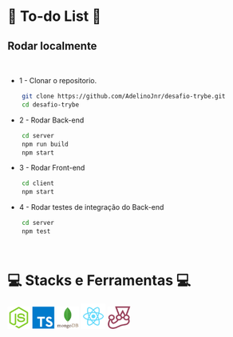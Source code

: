 # 📖 To-do List 📖

## Rodar localmente

<br />

- 1 -  Clonar o repositorio.

``` bash
    git clone https://github.com/AdelinoJnr/desafio-trybe.git
    cd desafio-trybe
```

- 2 - Rodar Back-end

``` bash
    cd server
    npm run build
    npm start
```
- 3 - Rodar Front-end

``` bash
    cd client
    npm start
```

- 4 - Rodar testes de integração do Back-end

``` bash
    cd server
    npm test
```

<br />

# 💻 Stacks e Ferramentas 💻

<div display="flex">
  <img src="https://raw.githubusercontent.com/devicons/devicon/master/icons/nodejs/nodejs-plain.svg" alt="nodejs" width="45" height="45"/>
  <img src="https://raw.githubusercontent.com/devicons/devicon/master/icons/typescript/typescript-plain.svg" alt="typescript" width="45" height="45"/>
  <img src="https://raw.githubusercontent.com/devicons/devicon/master/icons/mongodb/mongodb-original-wordmark.svg" alt="mongodb" width="45" height="45"/>
  <img height="50" width="50" src="https://raw.githubusercontent.com/github/explore/80688e429a7d4ef2fca1e82350fe8e3517d3494d/topics/react/react.png" 
  alt="react"/>
  <!-- <img src="https://raw.githubusercontent.com/devicons/devicon/master/icons/css3/css3-original-wordmark.svg" alt="css3" width="50" height="50"/> -->
  <img src="https://raw.githubusercontent.com/devicons/devicon/master/icons/jest/jest-plain.svg" alt="css3" width="45" height="45"/>
</div>